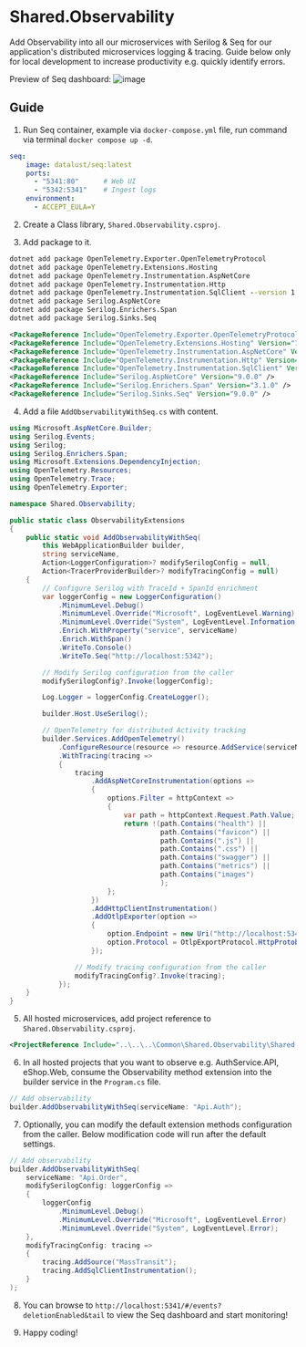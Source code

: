 # Shared.Observability
Add Observability into all our microservices with Serilog &amp; Seq for our application's distributed microservices logging &amp; tracing. 
Guide below only for local development to increase productivity e.g. quickly identify errors.

Preview of Seq dashboard:
![image](https://github.com/user-attachments/assets/578c9f1a-f8b7-44b1-8cbd-0d7db3ba7477)

## Guide
1. Run Seq container, example via `docker-compose.yml` file, run command via terminal `docker compose up -d`.
```yaml	
seq:
    image: datalust/seq:latest
    ports:
      - "5341:80"      # Web UI
      - "5342:5341"    # Ingest logs
    environment:
      - ACCEPT_EULA=Y
```

2.  Create a Class library, `Shared.Observability.csproj`.
	
3. Add package to it.
```cmd
dotnet add package OpenTelemetry.Exporter.OpenTelemetryProtocol
dotnet add package OpenTelemetry.Extensions.Hosting
dotnet add package OpenTelemetry.Instrumentation.AspNetCore
dotnet add package OpenTelemetry.Instrumentation.Http
dotnet add package OpenTelemetry.Instrumentation.SqlClient --version 1.11.0-beta.2
dotnet add package Serilog.AspNetCore
dotnet add package Serilog.Enrichers.Span
dotnet add package Serilog.Sinks.Seq
```
```xml
<PackageReference Include="OpenTelemetry.Exporter.OpenTelemetryProtocol" Version="1.12.0" />
<PackageReference Include="OpenTelemetry.Extensions.Hosting" Version="1.12.0" />
<PackageReference Include="OpenTelemetry.Instrumentation.AspNetCore" Version="1.11.1" />
<PackageReference Include="OpenTelemetry.Instrumentation.Http" Version="1.11.1" />
<PackageReference Include="OpenTelemetry.Instrumentation.SqlClient" Version="1.11.0-beta.2" />
<PackageReference Include="Serilog.AspNetCore" Version="9.0.0" />
<PackageReference Include="Serilog.Enrichers.Span" Version="3.1.0" />
<PackageReference Include="Serilog.Sinks.Seq" Version="9.0.0" />
```	
	
4. Add a file `AddObservabilityWithSeq.cs` with content.
```cs
using Microsoft.AspNetCore.Builder;
using Serilog.Events;
using Serilog;
using Serilog.Enrichers.Span;
using Microsoft.Extensions.DependencyInjection;
using OpenTelemetry.Resources;
using OpenTelemetry.Trace;
using OpenTelemetry.Exporter;

namespace Shared.Observability;

public static class ObservabilityExtensions
{
    public static void AddObservabilityWithSeq(
        this WebApplicationBuilder builder,
        string serviceName,
        Action<LoggerConfiguration>? modifySerilogConfig = null,
        Action<TracerProviderBuilder>? modifyTracingConfig = null)
    {
        // Configure Serilog with TraceId + SpanId enrichment
        var loggerConfig = new LoggerConfiguration()
            .MinimumLevel.Debug()
            .MinimumLevel.Override("Microsoft", LogEventLevel.Warning)
            .MinimumLevel.Override("System", LogEventLevel.Information)
            .Enrich.WithProperty("service", serviceName)
            .Enrich.WithSpan()
            .WriteTo.Console()
            .WriteTo.Seq("http://localhost:5342");

        // Modify Serilog configuration from the caller
        modifySerilogConfig?.Invoke(loggerConfig);

        Log.Logger = loggerConfig.CreateLogger();

        builder.Host.UseSerilog();

        // OpenTelemetry for distributed Activity tracking
        builder.Services.AddOpenTelemetry()
            .ConfigureResource(resource => resource.AddService(serviceName))
            .WithTracing(tracing =>
            {
                tracing
                    .AddAspNetCoreInstrumentation(options =>
                    {
                        options.Filter = httpContext =>
                        {
                            var path = httpContext.Request.Path.Value;
                            return !(path.Contains("health") ||
                                     path.Contains("favicon") ||
                                     path.Contains(".js") ||
                                     path.Contains(".css") ||
                                     path.Contains("swagger") ||
                                     path.Contains("metrics") ||
                                     path.Contains("images")
                                     );
                        };
                    })
                    .AddHttpClientInstrumentation()
                    .AddOtlpExporter(option =>
                    {
                        option.Endpoint = new Uri("http://localhost:5341/ingest/otlp/v1/traces");
                        option.Protocol = OtlpExportProtocol.HttpProtobuf;
                    });

                // Modify tracing configuration from the caller
                modifyTracingConfig?.Invoke(tracing);
            });
    }
}
```

5. All hosted microservices, add project reference to `Shared.Observability.csproj`.
```xml
<ProjectReference Include="..\..\..\Common\Shared.Observability\Shared.Observability.csproj" />
```

6. In all hosted projects that you want to observe e.g. AuthService.API, eShop.Web, consume the Observability method extension into the builder service in the `Program.cs` file.
```cs
// Add observability
builder.AddObservabilityWithSeq(serviceName: "Api.Auth");
```

7. Optionally, you can modify the default extension methods configuration from the caller. Below modification code will run after the default settings.
```cs
// Add observability
builder.AddObservabilityWithSeq(
    serviceName: "Api.Order",
    modifySerilogConfig: loggerConfig =>
    {
        loggerConfig
            .MinimumLevel.Debug()
            .MinimumLevel.Override("Microsoft", LogEventLevel.Error)
            .MinimumLevel.Override("System", LogEventLevel.Error);
    },
    modifyTracingConfig: tracing =>
    {
        tracing.AddSource("MassTransit");
        tracing.AddSqlClientInstrumentation();
    }
);
```

8. You can browse to `http://localhost:5341/#/events?deletionEnabled&tail` to view the Seq dashboard and start monitoring!

9. Happy coding!

